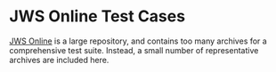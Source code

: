 # JWS Online Test Cases

[JWS Online](http://jjj.biochem.sun.ac.za/) is a large repository, and contains too many archives for a comprehensive test suite. Instead, a small number of representative archives are included here.
